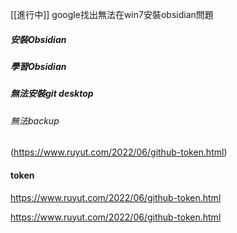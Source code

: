 [[進行中]]
google找出無法在win7安裝obsidian問題
##### 安裝Obsidian
##### 學習Obsidian
##### 無法安裝git desktop
###### 無法backup

(https://www.ruyut.com/2022/06/github-token.html)
#### token
https://www.ruyut.com/2022/06/github-token.html

https://www.ruyut.com/2022/06/github-token.html





